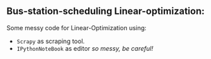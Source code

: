 ## Bus-station-scheduling Linear-optimization:

Some messy code for Linear-Optimization using:

- `Scrapy` as scraping tool.
- `IPythonNoteBook` as editor _so messy, be careful!_
